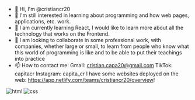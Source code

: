 - 👋 Hi, I'm @cristiancr20
- 👀 I'm still interested in learning about programming and how web pages, applications, etc. work.
- 🌱 I am currently learning React, I would like to learn more about all the technology that works on the Frontend.
- 💞️ I am looking to collaborate in some professional work, with companies, whether large or small, to learn from people who know what this world of programming is like and to be able to put their teachings into practice
- 📫 How to contact me:
Gmail: cristian.capa20@gmail.com
TikTok: capitacr
Instagram: capita_cr
I have some websites deployed on the web: https://app.netlify.com/teams/cristiancr20/overview!

![html](https://user-images.githubusercontent.com/68016998/172693902-d7d22812-d7fc-4b3a-94e4-c3040ee6f03d.png)
![css](https://user-images.githubusercontent.com/68016998/172693707-4a059b6e-3796-4f4a-b40f-8ff17dab91fe.jpg)
